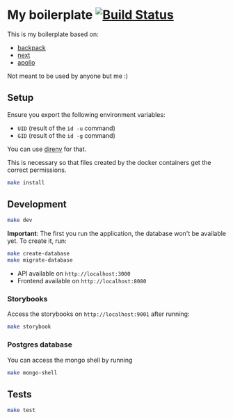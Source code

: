 # My boilerplate [![Build Status](https://travis-ci.org/djhi/boilerplate.svg?branch=master)](https://travis-ci.org/djhi/boilerplate)

This is my boilerplate based on:

- [backpack](https://github.com/palmerhq/backpack)
- [next](https://github.com/zeit/next.js)
- [apollo](http://www.apollodata.com/)

Not meant to be used by anyone but me :)

## Setup

Ensure you export the following environment variables:

- `UID` (result of the `id -u` command)
- `GID` (result of the `id -g` command)

You can use [direnv](https://direnv.net/) for that.

This is necessary so that files created by the docker containers get the correct permissions.

```sh
make install
```

## Development

```sh
make dev
```

**Important**: The first you run the application, the database won't be available yet. To create it, run:

```sh
make create-database
make migrate-database
```

- API available on `http://localhost:3000`
- Frontend available on `http://localhost:8080`

### Storybooks

Access the storybooks on `http://localhost:9001` after running:

```sh
make storybook
```

### Postgres database

You can access the mongo shell by running

```sh
make mongo-shell
```

## Tests

```sh
make test
```
